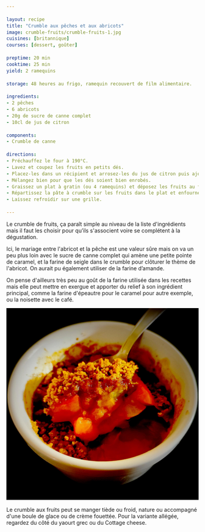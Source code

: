 ```yaml
---

layout: recipe
title: "Crumble aux pêches et aux abricots"
image: crumble-fruits/crumble-fruits-1.jpg
cuisines: [britannique]
courses: [dessert, goûter]

preptime: 20 min
cooktime: 25 min
yield: 2 ramequins

storage: 48 heures au frigo, ramequin recouvert de film alimentaire.

ingredients:
- 2 pêches
- 6 abricots
- 20g de sucre de canne complet
- 10cl de jus de citron

components:
- Crumble de canne

directions:
- Préchauffez le four à 190°C.
- Lavez et coupez les fruits en petits dés. 
- Placez-les dans un récipient et arrosez-les du jus de citron puis ajoutez le sucre complet. 
- Mélangez bien pour que les dés soient bien enrobés. 
- Graissez un plat à gratin (ou 4 ramequins) et déposez les fruits au fond.
- Répartissez la pâte à crumble sur les fruits dans le plat et enfournez pour 20–25 minutes ou jusqu'à ce que le crumble soit bien doré et forme une croûte.
- Laissez refroidir sur une grille. 

---
```


Le crumble de fruits, ça paraît simple au niveau de la liste d'ingrédients mais il faut les choisir pour qu’ils s'associent voire se complétent à la dégustation. 

Ici, le mariage entre l'abricot et la pêche est une valeur sûre mais on va un peu plus loin avec le sucre de canne complet qui amène une petite pointe de caramel, et la farine de seigle dans le crumble pour clôturer le thème de l'abricot. On aurait pu également utiliser de la farine d’amande.

On pense d'ailleurs très peu au goût de la farine utilisée dans les recettes mais elle peut mettre en exergue et apporter du relief à son ingrédient principal, comme la farine d'épeautre pour le caramel pour autre exemple, ou la noisette avec le café.

![Le crumble réussi c’est du croquant qui accompagne des fruits qui baignent dans leur propre sirop tout en restant suffisamment fermes et fondants](../images/crumble-fruits/crumble-fruits-2.jpg)

Le crumble aux fruits peut se manger tiède ou froid, nature ou accompagné d'une boule de glace ou de crème fouettée. Pour la variante allégée, regardez du côté du yaourt grec ou du Cottage cheese.
